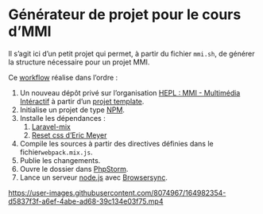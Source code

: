 # Générateur de projet pour le cours d’MMI



Il s’agit ici d’un petit projet qui permet, à partir du fichier `mmi.sh`, de générer la structure nécessaire pour un projet MMI. 

Ce [workflow](https://www.alfredapp.com/workflows/) réalise dans l’ordre : 

1. Un nouveau dépôt privé sur l’organisation [HEPL : MMI - Multimédia Intéractif](https://github.com/hepl-mmi) à partir d’un [projet template](https://github.com/hepl-mmi/template-teacher).
2. Initialise un projet de type [NPM](https://www.npmjs.com). 
3. Installe les dépendances : 
   1. [Laravel-mix](https://laravel-mix.com)
   2. [Reset css d’Eric Meyer](https://www.npmjs.com/package/reset-css)
4. Compile les sources à partir des directives définies dans le fichier`webpack.mix.js`. 
5. Publie les changements. 
6. Ouvre le dossier dans [PhpStorm](https://www.jetbrains.com/phpstorm).
7. Lance un serveur [node.js](https://nodejs.org/en/) avec [Browsersync](https://browsersync.io).


https://user-images.githubusercontent.com/8074967/164982354-d5837f3f-a6ef-4abe-ad68-39c134e03f75.mp4








